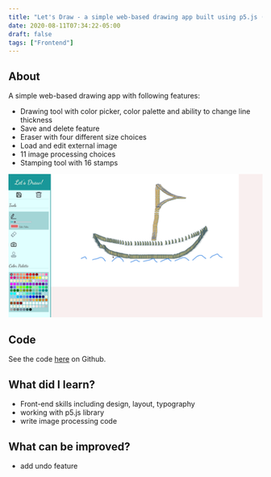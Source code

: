 ```yaml
---
title: "Let's Draw - a simple web-based drawing app built using p5.js (HTML, CSS, JavaScript)"
date: 2020-08-11T07:34:22-05:00
draft: false
tags: ["Frontend"]
---
```

## About
A simple web-based drawing app with following features:
- Drawing tool with color picker, color palette and ability to change line thickness
- Save and delete feature
- Eraser with four different size choices
- Load and edit external image
- 11 image processing choices
- Stamping tool with 16 stamps


![Sample](./draw-app.png)

## Code
See the code [here](https://github.com/pchhina/drawapp) on Github.

## What did I learn?
- Front-end skills including design, layout, typography
- working with p5.js library
- write image processing code

## What can be improved?
- add undo feature
